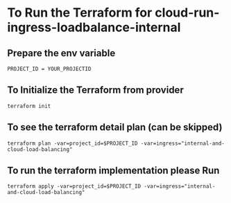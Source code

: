 # To Run the Terraform for cloud-run-ingress-loadbalance-internal

## Prepare the env variable 
```
PROJECT_ID = YOUR_PROJECTID
```

## To Initialize the Terraform from provider
```
terraform init
```

## To see the terraform detail plan (can be skipped)
```
terraform plan -var=project_id=$PROJECT_ID -var=ingress="internal-and-cloud-load-balancing"
```

## To run the terraform implementation please Run
```
terraform apply -var=project_id=$PROJECT_ID -var=ingress="internal-and-cloud-load-balancing"
```
